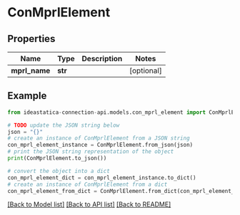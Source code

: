 # ConMprlElement


## Properties

Name | Type | Description | Notes
------------ | ------------- | ------------- | -------------
**mprl_name** | **str** |  | [optional] 

## Example

```python
from ideastatica-connection-api.models.con_mprl_element import ConMprlElement

# TODO update the JSON string below
json = "{}"
# create an instance of ConMprlElement from a JSON string
con_mprl_element_instance = ConMprlElement.from_json(json)
# print the JSON string representation of the object
print(ConMprlElement.to_json())

# convert the object into a dict
con_mprl_element_dict = con_mprl_element_instance.to_dict()
# create an instance of ConMprlElement from a dict
con_mprl_element_from_dict = ConMprlElement.from_dict(con_mprl_element_dict)
```
[[Back to Model list]](../README.md#documentation-for-models) [[Back to API list]](../README.md#documentation-for-api-endpoints) [[Back to README]](../README.md)


